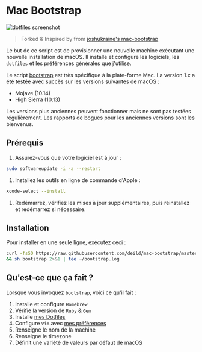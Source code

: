 # Mac Bootstrap

![dotfiles screenshot][screenshot]

> Forked & Inspired by from [joshukraine's mac-bootstrap](https://github.com/joshukraine/mac-bootstrap/blob/master/bootstrap)

Le but de ce script est de provisionner une nouvelle machine exécutant une nouvelle installation de macOS.
Il installe et configure les logiciels, les `dotfiles` et les préférences générales que j'utilise.

Le script [bootstrap] est très spécifique à la plate-forme Mac.
La version 1.x a été testée avec succès sur les versions suivantes de macOS :

- Mojave (10.14)
- High Sierra (10.13)

Les versions plus anciennes peuvent fonctionner mais ne sont pas testées régulièrement. Les rapports de bogues pour les anciennes versions sont les bienvenus.

## Prérequis

1. Assurez-vous que votre logiciel est à jour :

```sh
sudo softwareupdate -i -a --restart
```

1. Installez les outils en ligne de commande d'Apple :

```sh
xcode-select --install
```

1. Redémarrez, vérifiez les mises à jour supplémentaires, puis réinstallez et redémarrez si nécessaire.

## Installation

Pour installer en une seule ligne, exécutez ceci :

```sh
curl -fsSO https://raw.githubusercontent.com/deild/mac-bootstrap/master/bootstrap \
&& sh bootstrap 2>&1 | tee ~/bootstrap.log
```

## Qu'est-ce que ça fait ?

Lorsque vous invoquez `bootstrap`, voici ce qu'il fait :

1. Installe et configure `Homebrew`
1. Vérifie la version de `Ruby` & `Gem`
1. Installe [mes Dotfiles](https://github.com/deild/dotfiles.git)
1. Configure `Vim` avec [mes préférences](https://github.com/deild/vimrc.git)
1. Renseigne le nom de la machine
1. Renseigne le timezone
1. Définit une variété de valeurs par défaut de macOS

[screenshot]: https://zupimages.net/up/19/22/k2by.png
[bootstrap]: https://github.com/deild/mac-bootstrap/blob/master/bootstrap
